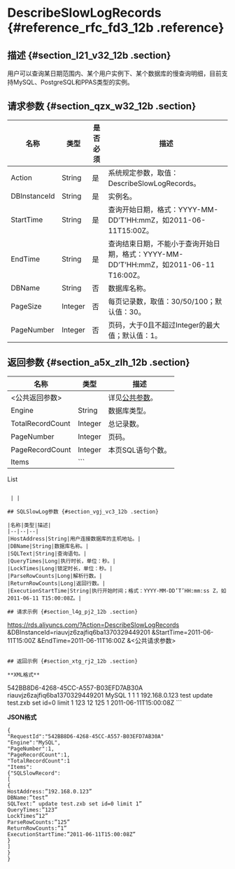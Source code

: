 # DescribeSlowLogRecords {#reference_rfc_fd3_12b .reference}

## 描述 {#section_l21_v32_12b .section}

用户可以查询某日期范围内、某个用户实例下、某个数据库的慢查询明细，目前支持MySQL、PostgreSQL和PPAS类型的实例。

## 请求参数 {#section_qzx_w32_12b .section}

|名称|类型|是否必须|描述|
|--|--|----|--|
|Action|String|是|系统规定参数，取值：DescribeSlowLogRecords。|
|DBInstanceId|String|是|实例名。|
|StartTime|String|是|查询开始日期，格式：YYYY-MM-DD’T’HH:mmZ，如2011-06-11T15:00Z。|
|EndTime|String|是|查询结束日期，不能小于查询开始日期，格式：YYYY-MM-DD’T’HH:mmZ，如2011-06-11 T16:00Z。|
|DBName|String|否|数据库名称。|
|PageSize|Integer|否|每页记录数，取值：30/50/100；默认值：30。|
|PageNumber|Integer|否|页码，大于0且不超过Integer的最大值；默认值：1。|

## 返回参数 {#section_a5x_zlh_12b .section}

|名称|类型|描述|
|--|--|--|
|<公共返回参数\>| |详见[公共参数](cn.zh-CN/API参考/使用API/公共参数.md#)。|
|Engine|String|数据库类型。|
|TotalRecordCount|Integer|总记录数。|
|PageNumber|Integer|页码。|
|PageRecordCount|Integer|本页SQL语句个数。|
|Items| ```
List<SQLSlowRecord>
```

 | |

## SQLSlowLog参数 {#section_vgj_vc3_12b .section}

|名称|类型|描述|
|--|--|--|
|HostAddress|String|用户连接数据库的主机地址。|
|DBName|String|数据库名称。|
|SQLText|String|查询语句。|
|QueryTimes|Long|执行时长，单位：秒。|
|LockTimes|Long|锁定时长，单位：秒。|
|ParseRowCounts|Long|解析行数。|
|ReturnRowCounts|Long|返回行数。|
|ExecutionStartTime|String|执行开始时间；格式：YYYY-MM-DD’T’HH:mm:ss Z，如2011-06-11 T15:00:08Z。|

## 请求示例 {#section_l4g_pj2_12b .section}

```
https://rds.aliyuncs.com/?Action=DescribeSlowLogRecords
&DBInstanceId=riauvjz6zajfiq6ba1370329449201
&StartTime=2011-06-11T15:00Z
&EndTime=2011-06-11T16:00Z
&<公共请求参数>
```

## 返回示例 {#section_xtg_rj2_12b .section}

**XML格式**

```
<DescribeSlowLogRecordsResponse> 
  <RequestId>542BB8D6-4268-45CC-A557-B03EFD7AB30A</RequestId>
  <DBInstanceID>riauvjz6zajfiq6ba1370329449201</DBInstanceID> 
  <Engine>MySQL</Engine>
  <TotalRecordCount>1</TotalRecordCount>
  <PageNumber>1</PageNumber>
  <PageRecordCount>1</PageRecordCount>
  <Items>
    <SQLSlowRecord>
    <HostAddress>192.168.0.123</HostAddress>
    <DBName>test</DBName>
    <SQLText>update test.zxb set id=0 limit 1</SQLText>
    <QueryTimes>123</QueryTimes>
    <LockTimes>12</LockTimes>
    <ParseRowCounts>125</ParseRowCounts>
    <ReturnRowCounts>1</ReturnRowCounts>
    <ExecutionStartTime>2011-06-11T15:00:08Z</ExecutionStartTime>
    </SQLSlowRecord>
  </Items>
</DescribeSlowLogRecordsResponse>
```

**JSON格式**

```
{
"RequestId":"542BB8D6-4268-45CC-A557-B03EFD7AB30A"
"Engine":"MySQL",
"PageNumber":1,
"PageRecordCount":1,
"TotalRecordCount":1
"Items":
{"SQLSlowRecord":
[
{
HostAddress:”192.168.0.123”
DBName:”test”
SQLText:” update test.zxb set id=0 limit 1”
QueryTimes:”123”
LockTimes”12”
ParseRowCounts:”125”
ReturnRowCounts:”1”
ExecutionStartTime:”2011-06-11T15:00:08Z”
}
]
}
}
```

